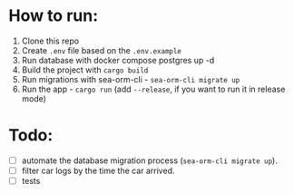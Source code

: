 # How to run:
1. Clone this repo
2. Create `.env` file based on the `.env.example`
3. Run database with docker compose postgres up -d
4. Build the project with `cargo build`
5. Run migrations with sea-orm-cli - `sea-orm-cli migrate up`
6. Run the app - `cargo run` (add `--release`, if you want to run it in release mode)
# Todo:
- [ ] automate the database migration process (`sea-orm-cli migrate up`).
- [ ] filter car logs by the time the car arrived.
- [ ] tests
